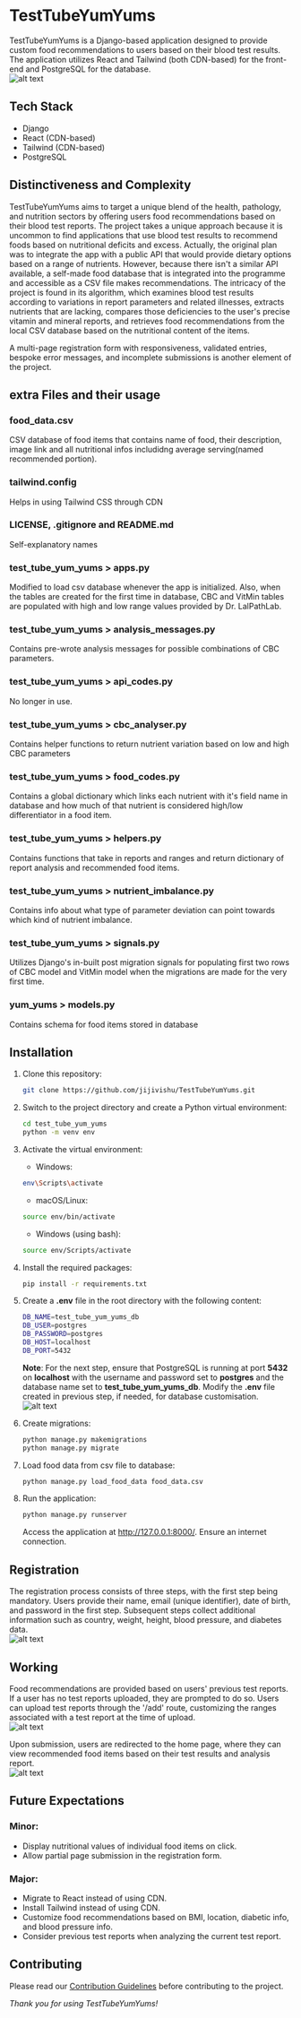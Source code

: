 # TestTubeYumYums

TestTubeYumYums is a Django-based application designed to provide custom food recommendations to users based on their blood test results. The application utilizes React and Tailwind (both CDN-based) for the front-end and PostgreSQL for the database. \
![alt text](https://github.com/jijivishu/TestTubeYumYums/blob/main/test_tube_yum_yums/static/test_tube_yum_yums/images/readme/LandingPage.png?raw=true)

## Tech Stack

- Django
- React (CDN-based)
- Tailwind (CDN-based)
- PostgreSQL

## Distinctiveness and Complexity

TestTubeYumYums aims to target a unique blend of the health, pathology, and nutrition sectors by offering users food recommendations based on their blood test reports. The project takes a unique approach because it is uncommon to find applications that use blood test results to recommend foods based on nutritional deficits and excess. Actually, the original plan was to integrate the app with a public API that would provide dietary options based on a range of nutrients. However, because there isn't a similar API available, a self-made food database that is integrated into the programme and accessible as a CSV file makes recommendations. The intricacy of the project is found in its algorithm, which examines blood test results according to variations in report parameters and related illnesses, extracts nutrients that are lacking, compares those deficiencies to the user's precise vitamin and mineral reports, and retrieves food recommendations from the local CSV database based on the nutritional content of the items.

A multi-page registration form with responsiveness, validated entries, bespoke error messages, and incomplete submissions is another element of the project.

## extra Files and their usage
   ### food_data.csv
   CSV database of food items that contains name of food, their description, image link and all nutritional infos includidng average serving(named recommended portion).
   ### tailwind.config
   Helps in using Tailwind CSS through CDN
   ### LICENSE, .gitignore and README.md
   Self-explanatory names
   ### test_tube_yum_yums > apps.py
   Modified to load csv database whenever the app is initialized. Also, when the tables are created for the first time in database, CBC and VitMin tables are populated with high and low range values provided by Dr. LalPathLab.
   ### test_tube_yum_yums > analysis_messages.py
   Contains pre-wrote analysis messages for possible combinations of CBC parameters.
   ### test_tube_yum_yums > api_codes.py
   No longer in use.
   ### test_tube_yum_yums > cbc_analyser.py
   Contains helper functions to return nutrient variation based on low and high CBC parameters
   ### test_tube_yum_yums > food_codes.py
   Contains a global dictionary which links each nutrient with it's field name in database and how much of that nutrient is considered high/low differentiator in a food item.
   ### test_tube_yum_yums > helpers.py
   Contains functions that take in reports and ranges and return dictionary of report analysis and recommended food items.
   ### test_tube_yum_yums > nutrient_imbalance.py
   Contains info about what type of parameter deviation can point towards which kind of nutrient imbalance.
   ### test_tube_yum_yums > signals.py
   Utilizes Django's in-built post migration signals for populating first two rows of CBC model and VitMin model
when the migrations are made for the very first time.
   ### yum_yums > models.py
   Contains schema for food items stored in database

## Installation

1. Clone this repository:

   ```bash
   git clone https://github.com/jijivishu/TestTubeYumYums.git
   ```

2. Switch to the project directory and create a Python virtual environment:

   ```bash
   cd test_tube_yum_yums
   python -m venv env
   ```

3. Activate the virtual environment:

   * Windows:
   ```bash
   env\Scripts\activate
   ```

   * macOS/Linux:
   ```bash
   source env/bin/activate
   ```

   * Windows (using bash):
   ```bash
   source env/Scripts/activate
   ```

4. Install the required packages:

   ```bash
   pip install -r requirements.txt
   ```

5. Create a **.env** file in the root directory with the following content:

   ```bash
   DB_NAME=test_tube_yum_yums_db
   DB_USER=postgres
   DB_PASSWORD=postgres
   DB_HOST=localhost
   DB_PORT=5432
   ```
   **Note**: For the next step, ensure that PostgreSQL is running at port **5432** on **localhost** with the username and password set to **postgres** and the database name set to **test_tube_yum_yums_db**. Modify the **.env** file created in previous step, if needed, for database customisation. \
![alt text](https://github.com/jijivishu/TestTubeYumYums/blob/main/test_tube_yum_yums/static/test_tube_yum_yums/images/readme/pgadmin.png) 
6. Create migrations:

   ```bash
   python manage.py makemigrations
   python manage.py migrate
   ```

7. Load food data from csv file to database:

   ```bash
   python manage.py load_food_data food_data.csv
   ```
   
8. Run the application:

   ```bash
   python manage.py runserver
   ```
   Access the application at http://127.0.0.1:8000/. Ensure an internet connection.

## Registration

The registration process consists of three steps, with the first step being mandatory. Users provide their name, email (unique identifier), date of birth, and password in the first step. Subsequent steps collect additional information such as country, weight, height, blood pressure, and diabetes data. \
![alt text](https://github.com/jijivishu/TestTubeYumYums/blob/main/test_tube_yum_yums/static/test_tube_yum_yums/images/readme/Register%20Menu.png?raw=true)

## Working

Food recommendations are provided based on users' previous test reports. If a user has no test reports uploaded, they are prompted to do so. Users can upload test reports through the '/add' route, customizing the ranges associated with a test report at the time of upload. \
![alt text](https://github.com/jijivishu/TestTubeYumYums/blob/main/test_tube_yum_yums/static/test_tube_yum_yums/images/readme/Form.png?raw=true)

Upon submission, users are redirected to the home page, where they can view recommended food items based on their test results and analysis report. \
![alt text](https://github.com/jijivishu/TestTubeYumYums/blob/main/test_tube_yum_yums/static/test_tube_yum_yums/images/readme/Demo.png?raw=true)

## Future Expectations

### Minor:
* Display nutritional values of individual food items on click.
* Allow partial page submission in the registration form.

### Major:
* Migrate to React instead of using CDN.
* Install Tailwind instead of using CDN.
* Customize food recommendations based on BMI, location, diabetic info, and blood pressure info.
* Consider previous test reports when analyzing the current test report.

## Contributing

Please read our [Contribution Guidelines](.github/CONTRIBUTING.md) before contributing to the project.

*Thank you for using TestTubeYumYums!*
